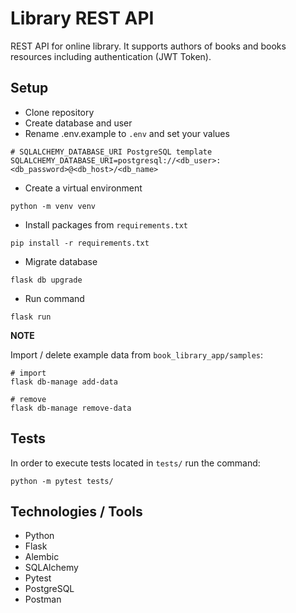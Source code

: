 # Library REST API

REST API for online library. It supports authors of books and books resources including authentication (JWT Token).

## Setup

- Clone repository
- Create database and user
- Rename .env.example to `.env` and set your values
```buildoutcfg
# SQLALCHEMY_DATABASE_URI PostgreSQL template
SQLALCHEMY_DATABASE_URI=postgresql://<db_user>:<db_password>@<db_host>/<db_name>
```
- Create a virtual environment
```buildoutcfg
python -m venv venv
```
- Install packages from `requirements.txt`
```buildoutcfg
pip install -r requirements.txt
```
- Migrate database
```buildoutcfg
flask db upgrade
```
- Run command
```buildoutcfg
flask run
```


**NOTE**

Import / delete example data from `book_library_app/samples`:

```buildoutcfg
# import
flask db-manage add-data

# remove
flask db-manage remove-data
```

## Tests

In order to execute tests located in `tests/` run the command:

```buildoutcfg
python -m pytest tests/
```

## Technologies / Tools

- Python
- Flask
- Alembic
- SQLAlchemy
- Pytest
- PostgreSQL
- Postman